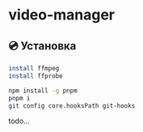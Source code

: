 # video-manager

## 💿 Установка

```bash
install ffmpeg
install ffprobe

npm install -g pnpm
pnpm i
git config core.hooksPath git-hooks
```
todo...

